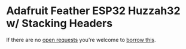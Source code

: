 # Adafruit Feather ESP32 Huzzah32 w/ Stacking Headers
If there are no [open requests](../../../../issues?q=is%3Aissue+is%3Aopen+%22Adafruit+Feather+ESP32+Huzzah32+w+Stacking+Headers%22+in%3Atitle) you're welcome to [borrow this](../../../../issues/new?title=Borrow+request+for+Adafruit+Feather+ESP32+Huzzah32+w+Stacking+Headers&body=1+piece+of+%5Bthis%5D%28..%2Fblob%2Fmain%2F.%2FHardware%2FMicrocontrollers%2FAdafruit_Feather_ESP32_Huzzah32_w_Stacking_Headers.md%29+for+~2+weeks.).

